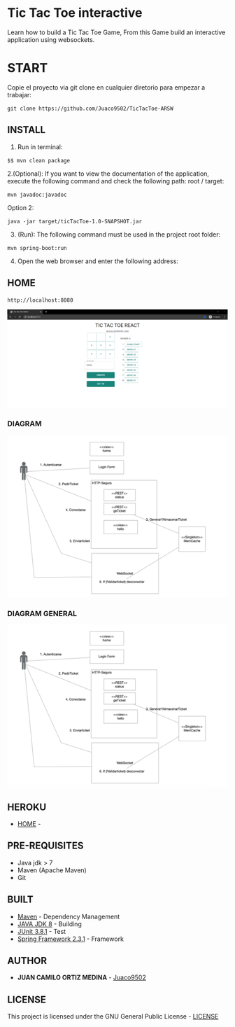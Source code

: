# Tic Tac Toe interactive

Learn how to build a Tic Tac Toe Game, From this Game build an interactive application using websockets.

# START

Copie el proyecto via git clone en cualquier diretorio para empezar a trabajar:
```
git clone https://github.com/Juaco9502/TicTacToe-ARSW
```

## INSTALL

1. Run in terminal:

```
$$ mvn clean package
```

2.(Optional):
If you want to view the documentation of the application, execute the following command and check the following path: root / target:

```
mvn javadoc:javadoc
```

Option 2:

```
java -jar target/ticTacToe-1.0-SNAPSHOT.jar
```

3. (Run):
The following command must be used in the project root folder:
  
```
mvn spring-boot:run
```

4. Open the web browser and enter the following address:


## HOME
```
http://localhost:8080
```
![tictactoe](img/tictactoe.PNG)


### DIAGRAM

![Diagram](img/diagram.PNG)

### DIAGRAM GENERAL

![Diagram](img/diagram.PNG)

## HEROKU
* [HOME]() - 

## PRE-REQUISITES

* Java jdk > 7
* Maven (Apache Maven)
* Git
  

## BUILT

* [Maven](https://maven.apache.org/) - Dependency Management
* [JAVA JDK 8](http://www.oracle.com/technetwork/java/javase/overview/index.html) - Building
* [JUnit 3.8.1](https://mvnrepository.com/artifact/junit/junit/3.8.1) - Test
* [Spring Framework 2.3.1](https://spring.io/projects/spring-framework) - Framework


## AUTHOR

* **JUAN CAMILO ORTIZ MEDINA** - [Juaco9502](https://github.com/juaco9502)


## LICENSE

This project is licensed under the GNU General Public License - [LICENSE](LICENSE) 